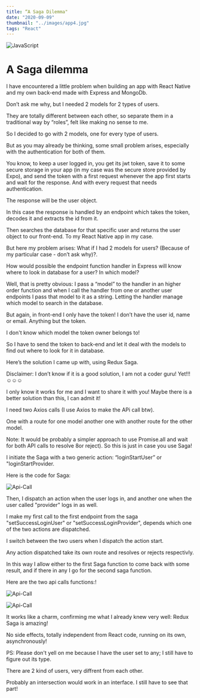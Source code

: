 ```yaml
---
title: “A Saga Dilemma"
date: "2020-09-09"
thumbnail: "../images/app4.jpg"
tags: "React"
---
```


![JavaScript](../images/app4.jpg)

# A Saga dilemma

I have encountered a little problem when building an app with React Native and my own back-end made with Express and MongoDb.

Don’t ask me why, but I needed 2 models for 2 types of users.

They are totally different between each other, so separate them in a traditional way by “roles”, felt like making no sense to me.

So I decided to go with 2 models, one for every type of users.

But as you may already be thinking, some small problem arises, especially with the authentication for both of them.

You know, to keep a user logged in, you get its jwt token, save it to some secure storage in your app (in my case was the secure store provided by Expo), and send the token with a first request whenever the app first starts and wait for the response. And with every request that needs authentication.

The response will be the user object.

In this case the response is handled by an endpoint which takes the token, decodes it and extracts the id from it.

Then searches the database for that specific user and returns the user object to our front-end. To my React Native app in my case.

But here my problem arises: What if I had 2 models for users? (Because of my particular case - don’t ask why)?.

How would possible the endpoint function handler in Express will know where to look in database for a user? In which model?

Well, that is pretty obvious: I pass a “model” to the handler in an higher order function and when I call the handler from one or another user endpoints I pass that model to it as a string. Letting the handler manage which model to search in the database.

But again, in front-end I only have the token! I don’t have the user id, name or email. Anything but the token.

I don't know which model the token owner belongs to!

So I have to send the token to back-end and let it deal with the models to find out where to look for it in database.

Here’s the solution I came up with, using Redux Saga.

Disclaimer: I don’t know if it is a good solution, I am not a coder guru! Yet!!!☺️☺️☺️

I only know it works for me and I want to share it with you! Maybe there is a better solution than this, I can admit it!

I need two Axios calls (I use Axios to make the APi call btw).

One with a route for one model another one with another route for the other model.

Note: It would be probably a simpler approach to use Promise.all and wait for both API calls to resolve 8or reject). So this is just in case you use Saga!

I initiate the Saga with a two generic action: “loginStartUser” or "loginStartProvider.

Here is the code for Saga:

![Api-Call](../images/code/saga-dillema.png)

Then, I dispatch an action when the user logs in, and another one when the user called "provider" logs in as well.

I make my first call to the first endpoint from the saga "setSuccessLoginUser" or "setSuccessLoginProvider", depends which one of the two actions are dispatched.

I switch between the two users when I dispatch the action start.

Any action dispatched take its own route and resolves or rejects respectivly.

In this way I allow either to the first Saga function to come back with some result, and if there in any I go for the second saga function.

Here are the two api calls functions:!

![Api-Call](../images/code/apicall-saga-dilema1.png)

![Api-Call](../images/code/apicall-saga-dilemma2.png)

It works like a charm, confirming me what I already knew very well: Redux Saga is amazing!

No side effects, totally independent from React code, running on its own, asynchronously!

PS: Please don't yell on me because I have the user set to any; I still have to figure out its type.

There are 2 kind of users, very diffrent from each other.

Probably an intersection would work in an interface. I still have to see that part!
